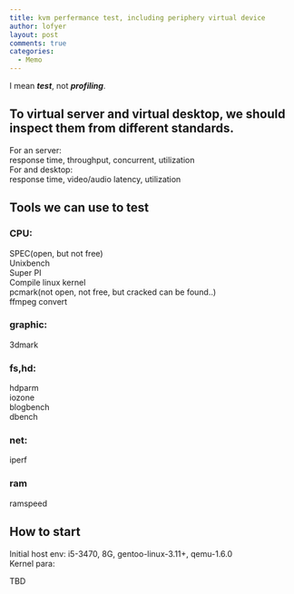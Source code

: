 ```yaml
---
title: kvm perfermance test, including periphery virtual device
author: lofyer
layout: post
comments: true
categories:
  - Memo
---
```

I mean ***test***, not ***profiling***.

## To virtual server and virtual desktop, we should inspect them from different standards.

For an server:  
response time, throughput, concurrent, utilization  
For and desktop:  
response time, video/audio latency, utilization

## Tools we can use to test

### CPU:

SPEC(open, but not free)  
Unixbench  
Super PI  
Compile linux kernel  
pcmark(not open, not free, but cracked can be found..)  
ffmpeg convert

### graphic:

3dmark

### fs,hd:

hdparm  
iozone  
blogbench  
dbench

### net:

iperf

### ram

ramspeed

## How to start

Initial host env: i5-3470, 8G, gentoo-linux-3.11+, qemu-1.6.0  
Kernel para: 

TBD